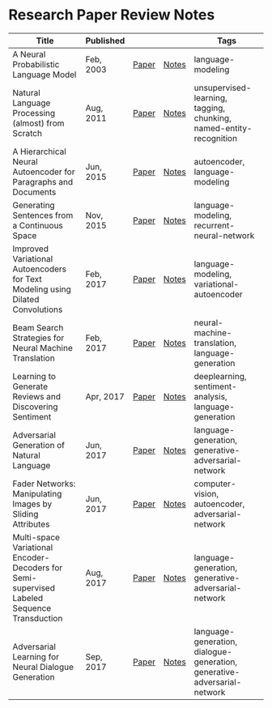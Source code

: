 # Research Paper Review Notes

| Title | Published | | | Tags |
|---|---|---|---|---|
| A Neural Probabilistic Language Model | Feb, 2003 | [Paper](https://papers.nips.cc/paper/1839-a-neural-probabilistic-language-model.pdf)| [Notes](https://github.com/imvinjohn/research-review-notes/blob/master/reviews/a-neural-probabilistic-language-model/a-neural-probabilistic-language-model.pdf) | language-modeling |
| Natural Language Processing (almost) from Scratch | Aug, 2011 | [Paper](https://arxiv.org/abs/1103.0398)| [Notes](https://github.com/imvinjohn/research-review-notes/blob/master/reviews/natural-language-processing-almost-from-scratch/natural-language-processing-almost-from-scratch.pdf) | unsupervised-learning, tagging, chunking, named-entity-recognition |
| A Hierarchical Neural Autoencoder for Paragraphs and Documents | Jun, 2015 | [Paper](https://arxiv.org/abs/1506.01057)| [Notes](https://github.com/imvinjohn/research-review-notes/blob/master/reviews/a-hierarchical-neural-autoencoder-for-paragraphs-and-documents/a-hierarchical-neural-autoencoder-for-paragraphs-and-documents.pdf) | autoencoder, language-modeling |
| Generating Sentences from a Continuous Space | Nov, 2015 | [Paper](https://arxiv.org/abs/1511.06349)| [Notes](https://github.com/imvinjohn/research-review-notes/blob/master/reviews/generating-sentences-from-a-continuous-space/generating-sentences-from-a-continuous-space.pdf) | language-modeling, recurrent-neural-network |
| Improved Variational Autoencoders for Text Modeling using Dilated Convolutions | Feb, 2017 | [Paper](https://arxiv.org/abs/1702.08139)| [Notes](https://github.com/imvinjohn/research-review-notes/blob/master/reviews/improved-variational-autoencoders-for-text-modeling-using-dilated-convolutions/improved-variational-autoencoders-for-text-modeling-using-dilated-convolutions.pdf) | language-modeling, variational-autoencoder |
| Beam Search Strategies for Neural Machine Translation | Feb, 2017 | [Paper](https://arxiv.org/abs/1702.01806)| [Notes](https://github.com/imvinjohn/research-review-notes/blob/master/reviews/beam-search-strategies-for-neural-machine-translation/beam-search-strategies-for-neural-machine-translation.pdf) | neural-machine-translation, language-generation |
| Learning to Generate Reviews and Discovering Sentiment | Apr, 2017 | [Paper](https://arxiv.org/abs/1704.01444)| [Notes](https://github.com/imvinjohn/research-review-notes/blob/master/reviews/learning-to-generate-reviews-and-discovering-sentiment/learning-to-generate-reviews-and-discovering-sentiment.pdf) | deeplearning, sentiment-analysis, language-generation |
| Adversarial Generation of Natural Language | Jun, 2017 | [Paper](https://arxiv.org/abs/1705.10929)| [Notes](https://github.com/imvinjohn/research-review-notes/blob/master/reviews/adversarial-generation-of-natural-language/adversarial-generation-of-natural-language.pdf) | language-generation, generative-adversarial-network |
| Fader Networks: Manipulating Images by Sliding Attributes | Jun, 2017 | [Paper](https://arxiv.org/abs/1706.00409)| [Notes](https://github.com/imvinjohn/research-review-notes/blob/master/reviews/fader-networks-manipulating-images-by-sliding-attributes.ipynb) | computer-vision, autoencoder, adversarial-network |
| Multi-space Variational Encoder-Decoders for Semi-supervised Labeled Sequence Transduction | Aug, 2017 | [Paper](https://arxiv.org/abs/1704.01691)| [Notes](https://github.com/imvinjohn/research-review-notes/blob/master/reviews/multispace-variational-encoderdecoders-for-semisupervised-labeled-sequence-transduction/multispace-variational-encoderdecoders-for-semisupervised-labeled-sequence-transduction.pdf) | language-generation, generative-adversarial-network |
| Adversarial Learning for Neural Dialogue Generation | Sep, 2017 | [Paper](https://arxiv.org/abs/1701.06547)| [Notes](https://github.com/imvinjohn/research-review-notes/blob/master/reviews/adversarial-learning-for-neural-dialogue-generation/adversarial-learning-for-neural-dialogue-generation.pdf) | language-generation, dialogue-generation, generative-adversarial-network |

